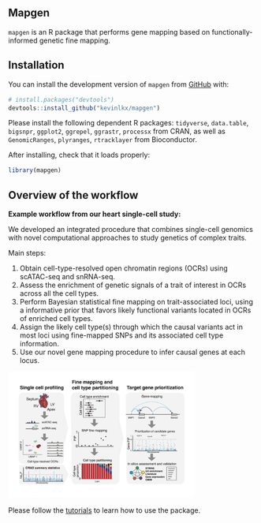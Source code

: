 
<!-- README.md is generated from README.Rmd. Please edit that file -->

## Mapgen

<!-- badges: start -->
<!-- badges: end -->

`mapgen` is an R package that performs gene mapping based on
functionally-informed genetic fine mapping.

## Installation

You can install the development version of `mapgen` from
[GitHub](https://github.com/xinhe-lab/mapgen) with:

``` r
# install.packages("devtools")
devtools::install_github("kevinlkx/mapgen")
```

Please install the following dependent R packages: `tidyverse`,
`data.table`, `bigsnpr`, `ggplot2`, `ggrepel`, `ggrastr`, `processx`
from CRAN, as well as `GenomicRanges`, `plyranges`, `rtracklayer` from
Bioconductor.

After installing, check that it loads properly:

``` r
library(mapgen)
```

## Overview of the workflow

**Example workflow from our heart single-cell study:**

We developed an integrated procedure that combines single-cell genomics
with novel computational approaches to study genetics of complex traits.

Main steps:

1.  Obtain cell-type-resolved open chromatin regions (OCRs) using
    scATAC-seq and snRNA-seq.
2.  Assess the enrichment of genetic signals of a trait of interest in
    OCRs across all the cell types.
3.  Perform Bayesian statistical fine mapping on trait-associated loci,
    using a informative prior that favors likely functional variants
    located in OCRs of enriched cell types.
4.  Assign the likely cell type(s) through which the causal variants act
    in most loci using fine-mapped SNPs and its associated cell type
    information.
5.  Use our novel gene mapping procedure to infer causal genes at each
    locus.

<img src="vignettes/workflow.overview.png" title="Overview of the workflow" alt="Overview of the workflow" width="75%" />

Please follow the
[tutorials](https://kevinlkx.github.io/mapgen/articles/index.html) to
learn how to use the package.
